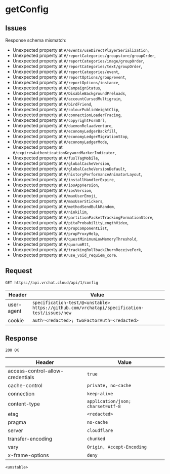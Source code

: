 # getConfig

## Issues
Response schema mismatch:
* Unexpected property at ``#/events/useDirectPlayerSerialization``,
* Unexpected property at ``#/reportCategories/groupstore/groupOrder``,
* Unexpected property at ``#/reportCategories/image/groupOrder``,
* Unexpected property at ``#/reportCategories/text/groupOrder``,
* Unexpected property at ``#/reportCategories/event``,
* Unexpected property at ``#/reportOptions/group/event``,
* Unexpected property at ``#/reportOptions/instance``,
* Unexpected property at ``#/CampaignStatus``,
* Unexpected property at ``#/DisableBackgroundPreloads``,
* Unexpected property at ``#/accountCursedMultigrain``,
* Unexpected property at ``#/birdFriend``,
* Unexpected property at ``#/colourPublicWeightClip``,
* Unexpected property at ``#/connectionLoaderTracing``,
* Unexpected property at ``#/copyrightFormUrl``,
* Unexpected property at ``#/daemonRelaadventure``,
* Unexpected property at ``#/economyLedgerBackfill``,
* Unexpected property at ``#/economyLedgerMigrationStop``,
* Unexpected property at ``#/economyLedgerMode``,
* Unexpected property at ``#/expiresAuthenticationKeywordMarkerIndicator``,
* Unexpected property at ``#/fuslTagMobile``,
* Unexpected property at ``#/globalCacheVersion``,
* Unexpected property at ``#/globalCacheVersionDefault``,
* Unexpected property at ``#/historyPerformanceAnimatorLayout``,
* Unexpected property at ``#/installHandlerExpire``,
* Unexpected property at ``#/iosAppVersion``,
* Unexpected property at ``#/iosVersion``,
* Unexpected property at ``#/maxUserEmoji``,
* Unexpected property at ``#/maxUserStickers``,
* Unexpected property at ``#/methodSendBulkRandom``,
* Unexpected property at ``#/ninkilim``,
* Unexpected property at ``#/partitionPacketTrackingFormationStore``,
* Unexpected property at ``#/pitaProbabilityLengthVideo``,
* Unexpected property at ``#/propComponentList``,
* Unexpected property at ``#/propProxyHelp``,
* Unexpected property at ``#/questMinimumLowMemoryThreshold``,
* Unexpected property at ``#/quorumRtt``,
* Unexpected property at ``#/trackingRollbackChurnReceiveFork``,
* Unexpected property at ``#/use_void_requiem_core``.
## Request
`GET https://api.vrchat.cloud/api/1/config`

| Header | Value |
| ------ | ----- |
| user-agent | `specification-test/@<unstable> https://github.com/vrchatapi/specification-test/issues/new` |
| cookie | `auth=<redacted>; twoFactorAuth=<redacted>` |


## Response
`200 OK`

| Header | Value |
| ------ | ----- |
| access-control-allow-credentials | `true` |
| cache-control | `private, no-cache` |
| connection | `keep-alive` |
| content-type | `application/json; charset=utf-8` |
| etag | `<redacted>` |
| pragma | `no-cache` |
| server | `cloudflare` |
| transfer-encoding | `chunked` |
| vary | `Origin, Accept-Encoding` |
| x-frame-options | `deny` |

```jsonc
<unstable>
```
